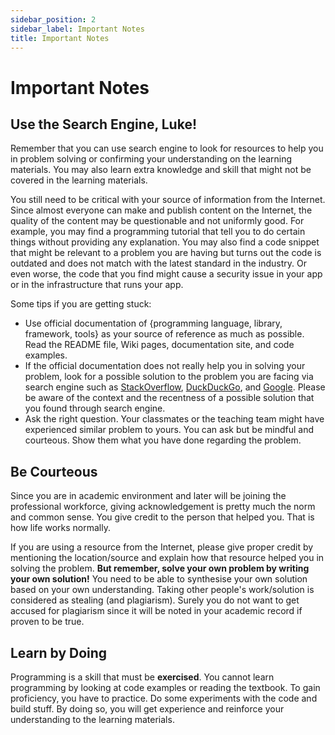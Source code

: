 ```yaml
---
sidebar_position: 2
sidebar_label: Important Notes
title: Important Notes
---
```


# Important Notes

## Use the Search Engine, Luke!

Remember that you can use search engine to look for resources to help you in
problem solving or confirming your understanding on the learning materials.
You may also learn extra knowledge and skill that might not be covered in the
learning materials.

You still need to be critical with your source of information from the Internet.
Since almost everyone can make and publish content on the Internet, the quality
of the content may be questionable and not uniformly good. For example, you may
find a programming tutorial that tell you to do certain things without providing
any explanation. You may also find a code snippet that might be relevant to a
problem you are having but turns out the code is outdated and does not match
with the latest standard in the industry. Or even worse, the code that you find
might cause a security issue in your app or in the infrastructure that runs your
app.

Some tips if you are getting stuck:

-  Use official documentation of {programming language, library, framework,
   tools} as your source of reference as much as possible. Read the README
   file, Wiki pages, documentation site, and code examples.
-  If the official documentation does not really help you in solving your
   problem, look for a possible solution to the problem you are facing via
   search engine such as [StackOverflow][], [DuckDuckGo][], and [Google][].
   Please be aware of the context and the recentness of a possible solution
   that you found through search engine.
-  Ask the right question. Your classmates or the teaching team might have
   experienced similar problem to yours. You can ask but be mindful and
   courteous. Show them what you have done regarding the problem.

## Be Courteous

Since you are in academic environment and later will be joining the professional
workforce, giving acknowledgement is pretty much the norm and common sense.
You give credit to the person that helped you. That is how life works normally.

If you are using a resource from the Internet, please give proper credit by
mentioning the location/source and explain how that resource helped you in
solving the problem. **But remember, solve your own problem by writing your
own solution!** You need to be able to synthesise your own solution based
on your own understanding. Taking other people's work/solution is considered
as stealing (and plagiarism). Surely you do not want to get accused for
plagiarism since it will be noted in your academic record if proven to be true.

## Learn by Doing

Programming is a skill that must be **exercised**. You cannot learn programming
by looking at code examples or reading the textbook. To gain proficiency, you
have to practice. Do some experiments with the code and build stuff. By doing so,
you will get experience and reinforce your understanding to the learning materials.

[StackOverflow]: https://stackoverflow.com
[DuckDuckGo]: https://duckduckgo.com
[Google]: https://google.com
